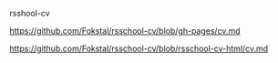 rsshool-cv

https://github.com/Fokstal/rsschool-cv/blob/gh-pages/cv.md

https://github.com/Fokstal/rsschool-cv/blob/rsschool-cv-html/cv.md